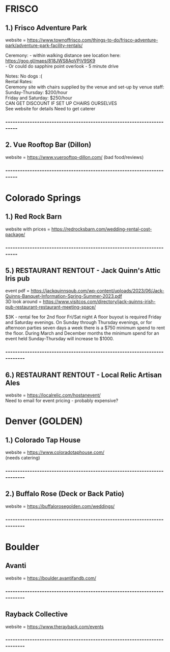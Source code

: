 


# FRISCO #

## 1.) Frisco Adventure Park ## 
website =  https://www.townoffrisco.com/things-to-do/frisco-adventure-park/adventure-park-facility-rentals/

Ceremony:
    - within walking distance see location here: https://goo.gl/maps/818JWS8ApVPjV9SK9    \
    - Or could do sapphire point overlook - 5 minute drive


Notes: 
No dogs :( \
Rental Rates: \
Ceremony site with chairs supplied by the venue and set-up by venue staff: \
Sunday-Thursday: $200/hour \
Friday and Saturday: $250/hour \
CAN GET DISCOUNT IF SET UP CHAIRS OURSELVES \
See website for details
Need to get caterer
### ---------------------------------------------------------------------- ###

## 2. Vue Rooftop Bar (Dillon) ##
website = https://www.vuerooftop-dillon.com/
(bad food/reviews)

### ---------------------------------------------------------------------- ###


# Colorado Springs #

## 1.) Red Rock Barn ##
website with prices = https://redrocksbarn.com/wedding-rental-cost-package/

### ---------------------------------------------------------------------- ###


## 5.) RESTAURANT RENTOUT - Jack Quinn's Attic Iris pub  ##
event pdf = https://jackquinnspub.com/wp-content/uploads/2023/06/Jack-Quinns-Banquet-Information-Spring-Summer-2023.pdf   <br>
3D look around  = https://www.visitcos.com/directory/jack-quinns-irish-pub-restaurant-restaurant-meeting-space/    <br>

$3K - rental fee for 2nd floor Fri/Sat night
A floor  buyout is required Friday and Saturday evenings.
On Sunday through Thursday evenings, or for afternoon parties seven days a
week there is a $750 minimum spend to rent the floor. During March and
December months the minimum spend for an event held Sunday-Thursday will
increase to $1000. 

### ------------------------------------------------------------------------- ###
## 6.) RESTAURANT RENTOUT - Local Relic Artisan Ales  ##
website = https://localrelic.com/hostanevent/    <br>
Need to email for event pricing - probably expensive?


# Denver (GOLDEN) #

## 1.)  Colorado Tap House    ##
website = https://www.coloradotaphouse.com/     <br>
(needs catering)
### ------------------------------------------------------------------------- ###

## 2.) Buffalo Rose (Deck or Back Patio) ##
website = https://buffalorosegolden.com/weddings/
### ------------------------------------------------------------------------- ###

# Boulder  #

##  Avanti ##
website = https://boulder.avantifandb.com/
### ------------------------------------------------------------------------- ###

##  Rayback Collective ##
website = https://www.therayback.com/events
### ------------------------------------------------------------------------- ###



